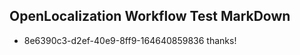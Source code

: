 ## OpenLocalization Workflow Test MarkDown
* 8e6390c3-d2ef-40e9-8ff9-164640859836 thanks!

<!--HONumber=Aug16_HO4-->


